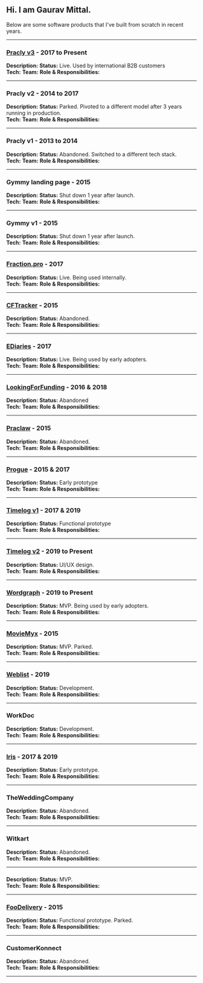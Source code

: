 
## Hi. I am Gaurav Mittal.

Below are some software products that I've built from scratch in recent years.

---
### [Pracly v3](demo.pracly.com) - 2017 to Present
**Description:**
**Status:** Live. Used by international B2B customers  
**Tech:**
**Team:**
**Role & Responsibilities:**

---
### Pracly v2 - 2014 to 2017
**Description:**
**Status:** Parked. Pivoted to a different model after 3 years running in production.  
**Tech:**
**Team:**
**Role & Responsibilities:**

---
### Pracly v1 - 2013 to 2014
**Description:**
**Status:** Abandoned. Switched to a different tech stack.  
**Tech:**
**Team:**
**Role & Responsibilities:**

---
### Gymmy landing page - 2015
**Description:**
**Status:** Shut down 1 year after launch.  
**Tech:**
**Team:**
**Role & Responsibilities:**

---
### Gymmy v1 - 2015
**Description:**
**Status:** Shut down 1 year after launch.  
**Tech:**
**Team:**
**Role & Responsibilities:**

---
### [Fraction.pro](http://www.fraction.pro/) - 2017
**Description:**
**Status:** Live. Being used internally.  
**Tech:**
**Team:**
**Role & Responsibilities:**

---
### [CFTracker](https://cftracker.herokuapp.com/) - 2015
**Description:**
**Status:** Abandoned.  
**Tech:**
**Team:**
**Role & Responsibilities:**

---
### [EDiaries](https://ediaries.herokuapp.com/) - 2017
**Description:**
**Status:** Live. Being used by early adopters.  
**Tech:**
**Team:**
**Role & Responsibilities:**

---
### [LookingForFunding](https://lookingforfunding.herokuapp.com/) - 2016 & 2018
**Description:**
**Status:** Abandoned  
**Tech:**
**Team:**
**Role & Responsibilities:**

---
### [Praclaw](https://praclaw.herokuapp.com/) - 2015
**Description:**
**Status:** Abandoned.\
**Tech:**
**Team:**
**Role & Responsibilities:**

---
### [Progue](https://progue.herokuapp.com/) - 2015 & 2017
**Description:**
**Status:** Early prototype\
**Tech:**
**Team:**
**Role & Responsibilities:**

---
### [Timelog v1](https://progue-scheduler.herokuapp.com/) - 2017 & 2019
**Description:**
**Status:** Functional prototype\
**Tech:**
**Team:**
**Role & Responsibilities:**

---
### [Timelog v2](http://timelog.me) - 2019 to Present
**Description:** 
**Status:** UI/UX design.\
**Tech:**
**Team:**
**Role & Responsibilities:**

---
### [Wordgraph](http://www.wordgraph.me/) - 2019 to Present
**Description:**
**Status:** MVP. Being used by early adopters.\
**Tech:**
**Team:**
**Role & Responsibilities:**

---
### [MovieMyx](https://shielded-caverns-4103.herokuapp.com/) - 2015
**Description:**
**Status:** MVP. Parked.\
**Tech:**
**Team:**
**Role & Responsibilities:**

---
### [Weblist](https://weblisto.herokuapp.com/) - 2019
**Description:**
**Status:** Development.\
**Tech:**
**Team:**
**Role & Responsibilities:**

---
### WorkDoc
**Description:**
**Status:** Development.\
**Tech:**
**Team:**
**Role & Responsibilities:**

---
### [Iris](https://newex.herokuapp.com/) - 2017 & 2019
**Description:**
**Status:** Early prototype.\
**Tech:**
**Team:**
**Role & Responsibilities:**

---
### TheWeddingCompany
**Description:**
**Status:** Abandoned.\
**Tech:**
**Team:**
**Role & Responsibilities:**

---
### Witkart
**Description:**
**Status:** Abandoned.\
**Tech:**
**Team:**
**Role & Responsibilities:**

---
### <Confidential>
**Description:**
**Status:** MVP.\
**Tech:**
**Team:**
**Role & Responsibilities:**

---
### [FooDelivery](https://foodeliverysg.herokuapp.com/) - 2015
**Description:**
**Status:** Functional prototype. Parked.\
**Tech:**
**Team:**
**Role & Responsibilities:**

---
### CustomerKonnect
**Description:**
**Status:** Abandoned.\
**Tech:**
**Team:**
**Role & Responsibilities:**

---
